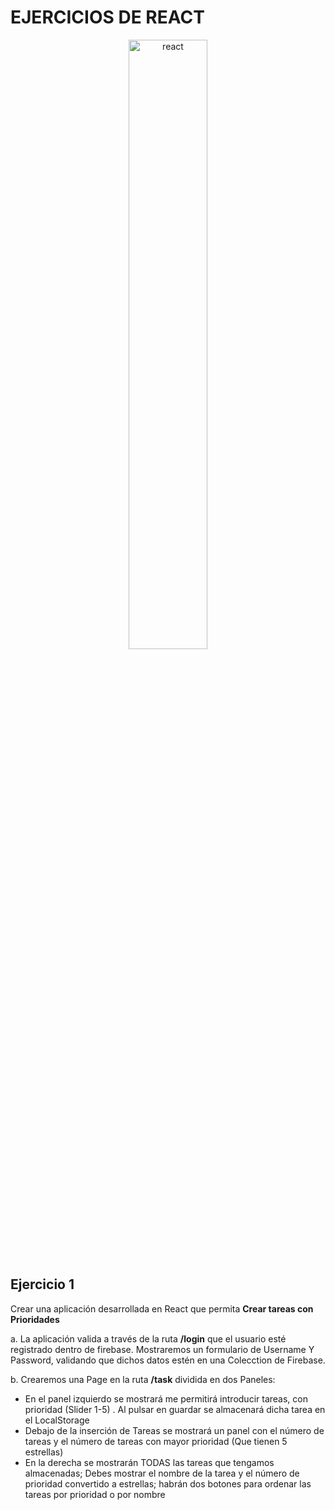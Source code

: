 # EJERCICIOS DE REACT

<center><img src="https://cdn2.hubspot.net/hubfs/2829524/h_react.jpg" width="50%" alt="react"/></center>

## Ejercicio 1

Crear una aplicación desarrollada en React que permita **Crear tareas con Prioridades**

a. La aplicación valida a través de la ruta **/login** que el usuario esté registrado dentro de firebase. Mostraremos un formulario de Username Y Password, validando que dichos datos estén en una Colecction de Firebase.

b. Crearemos una Page en la ruta **/task** dividida en dos Paneles:

- En el panel izquierdo se mostrará me permitirá introducir tareas, con prioridad (Slider 1-5) . Al pulsar en guardar se almacenará dicha tarea en el LocalStorage
- Debajo de la inserción de Tareas se mostrará un panel con el número de tareas y el número de tareas con mayor prioridad (Que tienen 5 estrellas)
- En la derecha se mostrarán TODAS las tareas que tengamos almacenadas; Debes mostrar el nombre de la tarea y el número de prioridad convertido a estrellas; habrán dos botones para ordenar las tareas por prioridad o por nombre

